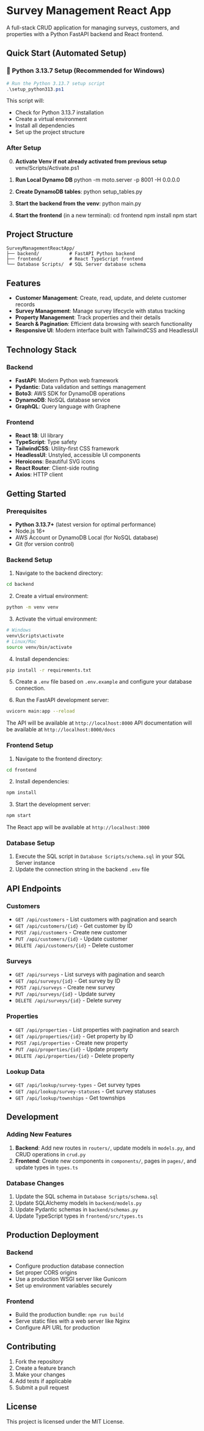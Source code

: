 # Survey Management React App

A full-stack CRUD application for managing surveys, customers, and properties with a Python FastAPI backend and React frontend.

## Quick Start (Automated Setup)

### 🚀 Python 3.13.7 Setup (Recommended for Windows)
```powershell
# Run the Python 3.13.7 setup script
.\setup_python313.ps1
```

This script will:
- Check for Python 3.13.7 installation
- Create a virtual environment
- Install all dependencies
- Set up the project structure

### After Setup
0. **Activate Venv if not already activated from previous setup**
   venv/Scripts/Activate.ps1

1. **Run Local Dynamo DB** 
   python -m moto.server -p 8001 -H 0.0.0.0

2. **Create DynamoDB tables**:
   python setup_tables.py

3. **Start the backend from the venv**:
   python main.py

4. **Start the frontend** (in a new terminal):
   cd frontend
   npm install
   npm start

## Project Structure

```
SurveyManagementReactApp/
├── backend/           # FastAPI Python backend
├── frontend/          # React TypeScript frontend
└── Database Scripts/  # SQL Server database schema
```

## Features

- **Customer Management**: Create, read, update, and delete customer records
- **Survey Management**: Manage survey lifecycle with status tracking
- **Property Management**: Track properties and their details
- **Search & Pagination**: Efficient data browsing with search functionality
- **Responsive UI**: Modern interface built with TailwindCSS and HeadlessUI

## Technology Stack

### Backend
- **FastAPI**: Modern Python web framework
- **Pydantic**: Data validation and settings management
- **Boto3**: AWS SDK for DynamoDB operations
- **DynamoDB**: NoSQL database service
- **GraphQL**: Query language with Graphene

### Frontend
- **React 18**: UI library
- **TypeScript**: Type safety
- **TailwindCSS**: Utility-first CSS framework
- **HeadlessUI**: Unstyled, accessible UI components
- **Heroicons**: Beautiful SVG icons
- **React Router**: Client-side routing
- **Axios**: HTTP client

## Getting Started

### Prerequisites
- **Python 3.13.7+** (latest version for optimal performance)
- Node.js 16+
- AWS Account or DynamoDB Local (for NoSQL database)
- Git (for version control)

### Backend Setup

1. Navigate to the backend directory:
```bash
cd backend
```

2. Create a virtual environment:
```bash
python -m venv venv
```

3. Activate the virtual environment:
```bash
# Windows
venv\Scripts\activate
# Linux/Mac
source venv/bin/activate
```

4. Install dependencies:
```bash
pip install -r requirements.txt
```

5. Create a `.env` file based on `.env.example` and configure your database connection.

6. Run the FastAPI development server:
```bash
uvicorn main:app --reload
```

The API will be available at `http://localhost:8000`
API documentation will be available at `http://localhost:8000/docs`

### Frontend Setup

1. Navigate to the frontend directory:
```bash
cd frontend
```

2. Install dependencies:
```bash
npm install
```

3. Start the development server:
```bash
npm start
```

The React app will be available at `http://localhost:3000`

### Database Setup

1. Execute the SQL script in `Database Scripts/schema.sql` in your SQL Server instance
2. Update the connection string in the backend `.env` file

## API Endpoints

### Customers
- `GET /api/customers` - List customers with pagination and search
- `GET /api/customers/{id}` - Get customer by ID
- `POST /api/customers` - Create new customer
- `PUT /api/customers/{id}` - Update customer
- `DELETE /api/customers/{id}` - Delete customer

### Surveys
- `GET /api/surveys` - List surveys with pagination and search
- `GET /api/surveys/{id}` - Get survey by ID
- `POST /api/surveys` - Create new survey
- `PUT /api/surveys/{id}` - Update survey
- `DELETE /api/surveys/{id}` - Delete survey

### Properties
- `GET /api/properties` - List properties with pagination and search
- `GET /api/properties/{id}` - Get property by ID
- `POST /api/properties` - Create new property
- `PUT /api/properties/{id}` - Update property
- `DELETE /api/properties/{id}` - Delete property

### Lookup Data
- `GET /api/lookup/survey-types` - Get survey types
- `GET /api/lookup/survey-statuses` - Get survey statuses
- `GET /api/lookup/townships` - Get townships

## Development

### Adding New Features

1. **Backend**: Add new routes in `routers/`, update models in `models.py`, and CRUD operations in `crud.py`
2. **Frontend**: Create new components in `components/`, pages in `pages/`, and update types in `types.ts`

### Database Changes

1. Update the SQL schema in `Database Scripts/schema.sql`
2. Update SQLAlchemy models in `backend/models.py`
3. Update Pydantic schemas in `backend/schemas.py`
4. Update TypeScript types in `frontend/src/types.ts`

## Production Deployment

### Backend
- Configure production database connection
- Set proper CORS origins
- Use a production WSGI server like Gunicorn
- Set up environment variables securely

### Frontend
- Build the production bundle: `npm run build`
- Serve static files with a web server like Nginx
- Configure API URL for production

## Contributing

1. Fork the repository
2. Create a feature branch
3. Make your changes
4. Add tests if applicable
5. Submit a pull request

## License

This project is licensed under the MIT License.

